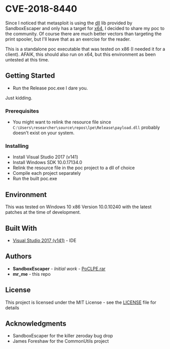 # CVE-2018-8440

Since I noticed that metasploit is using the [dll](https://github.com/rapid7/metasploit-framework/blob/master/modules/exploits/windows/local/alpc_taskscheduler.rb#L86) lib provided by SandboxEscaper and only has a target for [x64](https://github.com/rapid7/metasploit-framework/blob/master/modules/exploits/windows/local/alpc_taskscheduler.rb#L48), I decided to share my poc to the community. Of course there are much better vectors than targeting the print spooler, but I'll leave that as an exercise for the reader.

This is a standalone poc executable that was tested on x86 (I needed it for a client). AFAIK, this should also run on x64, but this environment as been untested at this time.

## Getting Started

* Run the Release poc.exe I dare you.

Just kidding.

### Prerequisites

* You might want to relink the resource file since `C:\Users\researcher\source\repos\lpe\Release\payload.dll` probably doesn't exist on your system.

### Installing

* Install Visual Studio 2017 (v141)
* Install Windows SDK 10.0.17134.0
* Relink the resource file in the poc project to a dll of choice
* Compile each project separately
* Run the built poc.exe

## Environment

This was tested on Windows 10 x86 Version 10.0.10240 with the latest patches at the time of development.

## Built With

* [Visual Studio 2017 (v141)](https://visualstudio.microsoft.com/downloads/) - IDE

## Authors

* **SandboxEscaper** - *Initial work* - [PoCLPE.rar](https://github.com/SandboxEscaper/randomrepo/blob/master/PoCLPE.rar)
* **mr_me** - this repo

## License

This project is licensed under the MIT License - see the [LICENSE](LICENSE) file for details

## Acknowledgments

* SandboxEscaper for the killer zeroday bug drop
* James Foreshaw for the CommonUtils project

